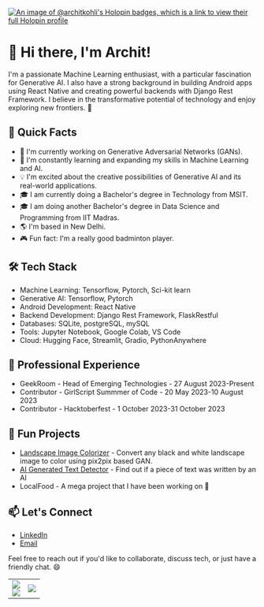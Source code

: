[![An image of @architkohli's Holopin badges, which is a link to view their full Holopin profile](https://holopin.me/architkohli)](https://holopin.io/@architkohli)

# 👋 Hi there, I'm Archit!

I'm a passionate Machine Learning enthusiast, with a particular fascination for Generative AI. I also have a strong background in building Android apps using React Native and creating powerful backends with Django Rest Framework. I believe in the transformative potential of technology and enjoy exploring new frontiers. 💪

## 🚀 Quick Facts

- 🔭 I'm currently working on Generative Adversarial Networks (GANs).
- 🌱 I'm constantly learning and expanding my skills in Machine Learning and AI.
- 💡 I'm excited about the creative possibilities of Generative AI and its real-world applications.
- 🎓 I am currently doing a Bachelor's degree in Technology from MSIT.
- 🎓 I am doing another Bachelor's degree in Data Science and Programming from IIT Madras.
- 🌎 I'm based in New Delhi.
- 🎮 Fun fact: I'm a really good badminton player.

## 🛠️ Tech Stack

- Machine Learning: Tensorflow, Pytorch, Sci-kit learn
- Generative AI: Tensorflow, Pytorch
- Android Development: React Native
- Backend Development: Django Rest Framework, FlaskRestful
- Databases: SQLite, postgreSQL, mySQL
- Tools: Jupyter Notebook, Google Colab, VS Code
- Cloud: Hugging Face, Streamlit, Gradio, PythonAnywhere

## 💼 Professional Experience

- GeekRoom - Head of Emerging Technologies - 27 August 2023-Present
- Contributor - GirlScript Summmer of Code - 20 May 2023-10 August 2023
- Contributor - Hacktoberfest - 1 October 2023-31 October 2023

## 🌟 Fun Projects

- [Landscape Image Colorizer](https://huggingface.co/spaces/THEGAMECHANGER/LandscapeColorizer) - Convert any black and white landscape image to color using pix2pix based GAN.
- [AI Generated Text Detector](https://ai-generated-text-detection.streamlit.app/) - Find out if a piece of text was written by an AI
- LocalFood - A mega project that I have been working on 👀

## 📫 Let's Connect
- [LinkedIn](https://www.linkedin.com/in/Archit-Kohli)
- [Email](architkohli321@gmail.com)

Feel free to reach out if you'd like to collaborate, discuss tech, or just have a friendly chat. 😄


<table align="center">
<tr border="none">
<td width="50%" align="center">
  
  <img  align="center"  src="https://github-readme-stats-Archit-Kohli.vercel.app/api?username=Archit-Kohli&show_icons=true&theme=radical" />
  <br/>
  <img src="https://github-readme-streak-stats.herokuapp.com/?user=Archit-Kohli&theme=dark&background=0d1117&date_format=M%20j%5B%2C%20Y%5D" /> 
</td>

<td width="50%" align="center">

  <img  align="center"  src="https://github-readme-stats-Archit-Kohli.vercel.app/api/top-langs/?username=Archit-Kohli&theme=dark&hide_border=false&no-bg=true&no-frame=true&langs_count=10"/>
  
  </td>
</tr>
</table>
